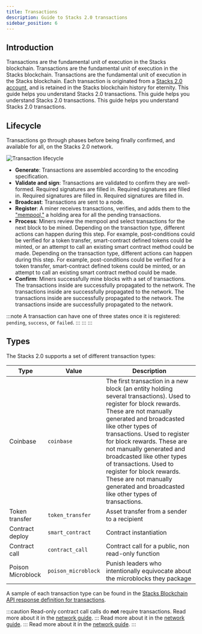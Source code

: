 ```yaml
---
title: Transactions
description: Guide to Stacks 2.0 transactions
sidebar_position: 6
---
```


## Introduction

Transactions are the fundamental unit of execution in the Stacks blockchain. Transactions are the fundamental unit of execution in the Stacks blockchain. Transactions are the fundamental unit of execution in the Stacks blockchain. Each transaction is originated from a [Stacks 2.0 account](accounts), and is retained in the Stacks blockchain history for eternity. This guide helps you understand Stacks 2.0 transactions. This guide helps you understand Stacks 2.0 transactions. This guide helps you understand Stacks 2.0 transactions.

## Lifecycle

Transactions go through phases before being finally confirmed, and available for all, on the Stacks 2.0 network.

![Transaction lifecycle](/img/tx-lifecycle.png)

- **Generate**: Transactions are assembled according to the encoding specification.
- **Validate and sign**: Transactions are validated to confirm they are well-formed. Required signatures are filled in. Required signatures are filled in. Required signatures are filled in. Required signatures are filled in.
- **Broadcast**: Transactions are sent to a node.
- **Register**: A miner receives transactions, verifies, and adds them to the ["mempool,"](https://academy.binance.com/en/glossary/mempool) a holding area for all the pending transactions.
- **Process**: Miners review the mempool and select transactions for the next block to be mined. Depending on the transaction type, different actions can happen during this step. For example, post-conditions could be verified for a token transfer, smart-contract defined tokens could be minted, or an attempt to call an existing smart contract method could be made. Depending on the transaction type, different actions can happen during this step. For example, post-conditions could be verified for a token transfer, smart-contract defined tokens could be minted, or an attempt to call an existing smart contract method could be made.
- **Confirm**: Miners successfully mine blocks with a set of transactions. The transactions inside are successfully propagated to the network. The transactions inside are successfully propagated to the network. The transactions inside are successfully propagated to the network. The transactions inside are successfully propagated to the network.

:::note A transaction can have one of three states once it is registered: `pending`, `success`, or `failed`. ::: ::: :::

## Types

The Stacks 2.0 supports a set of different transaction types:

| **Type**          | **Value**           | **Description**                                                                                                                                                                                                                                                                                                                                                                                                                                     |
| ----------------- | ------------------- | --------------------------------------------------------------------------------------------------------------------------------------------------------------------------------------------------------------------------------------------------------------------------------------------------------------------------------------------------------------------------------------------------------------------------------------------------- |
| Coinbase          | `coinbase`          | The first transaction in a new block (an entity holding several transactions). Used to register for block rewards. These are not manually generated and broadcasted like other types of transactions. Used to register for block rewards. These are not manually generated and broadcasted like other types of transactions. Used to register for block rewards. These are not manually generated and broadcasted like other types of transactions. |
| Token transfer    | `token_transfer`    | Asset transfer from a sender to a recipient                                                                                                                                                                                                                                                                                                                                                                                                         |
| Contract deploy   | `smart_contract`    | Contract instantiation                                                                                                                                                                                                                                                                                                                                                                                                                              |
| Contract call     | `contract_call`     | Contract call for a public, non read-only function                                                                                                                                                                                                                                                                                                                                                                                                  |
| Poison Microblock | `poison_microblock` | Punish leaders who intentionally equivocate about the microblocks they package                                                                                                                                                                                                                                                                                                                                                                      |

A sample of each transaction type can be found in the [Stacks Blockchain API response definition for transactions](https://docs.hiro.so/api#operation/get_transaction_by_id).

:::caution Read-only contract call calls do **not** require transactions. Read more about it in the [network guide](network#read-only-function-calls). ::: Read more about it in the [network guide](network#read-only-function-calls). ::: Read more about it in the [network guide](network#read-only-function-calls). :::
